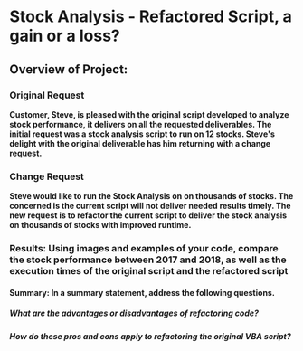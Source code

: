 # Stock Analysis - Refactored Script, a gain or a loss?

## Overview of Project:  

### Original Request
**Customer, Steve, is pleased with the original script developed to analyze stock performance, it delivers on all the requested deliverables.  The initial request was a stock analysis script to run on 12 stocks.  Steve's delight with the original deliverable has him returning with a change request.**
### Change Request
**Steve would like to run the Stock Analysis on on thousands of stocks. The concerned is the current script will not deliver needed results timely.  The new request is to refactor the current script to deliver the stock analysis on thousands of stocks with improved runtime.**  

### Results:  Using images and examples of your code, compare the stock performance between 2017 and 2018, as well as the execution times of the original script and the refactored script 

#### **Summary:**   In a summary statement, address the following questions.
##### What are the advantages or disadvantages of refactoring code?
##### How do these pros and cons apply to refactoring the original VBA script?

